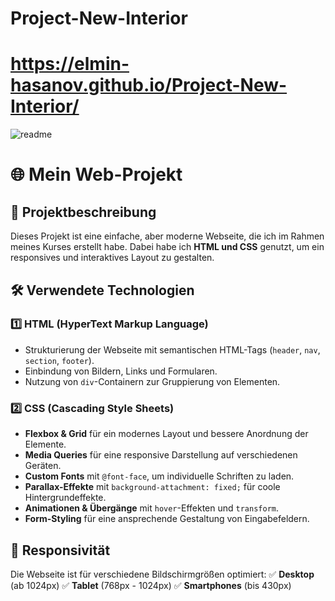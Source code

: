 # Project-New-Interior
# https://elmin-hasanov.github.io/Project-New-Interior/

![readme](https://github.com/user-attachments/assets/6f63f537-0f48-494a-ac39-5277c30f4c62)

# 🌐 Mein Web-Projekt

## 🚀 Projektbeschreibung
Dieses Projekt ist eine einfache, aber moderne Webseite, die ich im Rahmen meines Kurses erstellt habe. Dabei habe ich **HTML und CSS** genutzt, um ein responsives und interaktives Layout zu gestalten.

## 🛠️ Verwendete Technologien
### **1️⃣ HTML (HyperText Markup Language)**
- Strukturierung der Webseite mit semantischen HTML-Tags (`header`, `nav`, `section`, `footer`).
- Einbindung von Bildern, Links und Formularen.
- Nutzung von `div`-Containern zur Gruppierung von Elementen.

### **2️⃣ CSS (Cascading Style Sheets)**
- **Flexbox & Grid** für ein modernes Layout und bessere Anordnung der Elemente.
- **Media Queries** für eine responsive Darstellung auf verschiedenen Geräten.
- **Custom Fonts** mit `@font-face`, um individuelle Schriften zu laden.
- **Parallax-Effekte** mit `background-attachment: fixed;` für coole Hintergrundeffekte.
- **Animationen & Übergänge** mit `hover`-Effekten und `transform`.
- **Form-Styling** für eine ansprechende Gestaltung von Eingabefeldern.

## 📱 Responsivität  
Die Webseite ist für verschiedene Bildschirmgrößen optimiert:
✅ **Desktop** (ab 1024px)
✅ **Tablet** (768px - 1024px)
✅ **Smartphones** (bis 430px)
